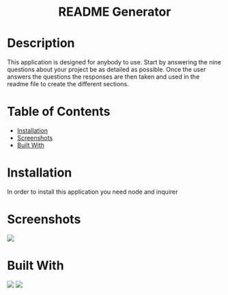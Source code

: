 # <h1 align="center">README Generator</h1>

# Description
This application is designed for anybody to use. Start by answering the nine questions about your project be as detailed as possible. Once the user answers the questions the responses are then taken and used in the readme file to create the different sections.

# Table of Contents
  * [Installation](#Installation)
  * [Screenshots](#Screenshots)
  * [Built With](#BuiltWith)

# Installation

In order to install this application you need node and inquirer


# Screenshots 
<img src="https://github.com/icohen90/challenge9/blob/main/images/demonstration.gif">

# Built With

<img src="https://img.shields.io/badge/Node-Red">
<img src="https://img.shields.io/badge/Javascript-Blue">
